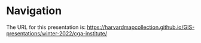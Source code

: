 # Navigation

The URL for this presentation is: https://harvardmapcollection.github.io/GIS-presentations/winter-2022/cga-institute/
